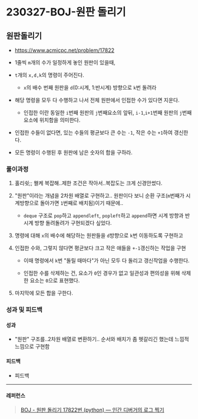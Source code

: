 # 230327-BOJ-원판 돌리기

## 원판돌리기

- https://www.acmicpc.net/problem/17822

- 1줄씩 `m`개의 수가 일정하게 놓인 원판이 있을때,

- `t`개의 `x,d,k`의 명령이 주어진다.
  
  - `x`의 배수 번째 원판을 `d`(0:시계, 1:반시계) 방향으로 `k`번 돌려라

- 해당 명령을 모두 다 수행하고 나서 전체 원판에서 인접한 수가 있다면 지운다.
  
  - 인접한 이란 동일한 `i`번째 원판의 `j`번째요소의 앞뒤, `i-1`,`i+1`번째 원판의 `j`번째요소에 위치함을 의미한다.

- 인접한 수들이 없다면, 있는 수들의 평균보다 큰 수는 `-1`, 작은 수는 `+1`하여 갱신한다.

- 모든 명령이 수행된 후 원판에 남은 숫자의 합을 구하라.

### 풀이과정

1. 홀리쉿;; 왤케 복잡해..제한 조건은 작아서..복잡도는 크게 신경안썼다.

2. "원판"이라는 개념을 2차원 배열로 구현하고.. 원판이다 보니 순환 구조(`m`번째가 시계방향으로 돌아가면 `1`번째로 배치됨)이기 때문에.. 
   
   - `deque` 구조로 `pop`하고 `appendleft`, `popleft`하고 `append`하면 시계 방향과 반시계 방향 돌려돌려가 구현되겠다 싶었다.

3. 명령에 대해 `x`의 배수에 해당하는 원판들을 `d`방향으로 `k`번 이동하도록 구현하고

4. 인접한 수와, 그렇지 않다면 평균보다 크고 작은 애들을 `+-1`갱신하는 작업을 구현
   
   - 이때 명령에서 `k`번 "돌릴 때마다"가 아닌 모두 다 돌리고 갱신작업을 수행한다.
   
   - 인접한 수를 삭제하는 건, 요소가 `0`인 경우가 없고 일관성과 편의성을 위해 삭제한 요소는 `0`으로 표현했다.

5. 마지막에 모든 합을 구한다.

### 성과 및 피드백

#### 성과

- "원판" 구조를..2차원 배열로 변환하기.. 순서와 배치가 좀 헷갈리긴 했는데 느낌적 느낌으로 구현함

#### 피드백

- 피드백

--- 

#### 레퍼런스

> [BOJ - 원판 돌리기 17822번 (python) — 인간 디버거의 로그 찍기](https://developer-ellen.tistory.com/65)
